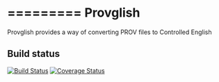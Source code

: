 =========
Provglish
=========

Provglish provides a way of converting PROV files to Controlled English

Build status
------------

[![Build Status](https://travis-ci.org/mnestis/provglish.svg?branch=master)](https://travis-ci.org/mnestis/provglish)
[![Coverage Status](https://img.shields.io/coveralls/mnestis/provglish.svg)](https://coveralls.io/r/mnestis/provglish?branch=master)
